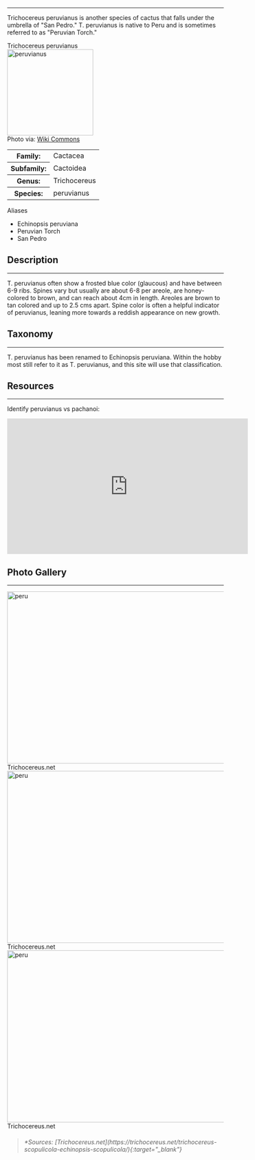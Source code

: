 <hr>

Trichocereus peruvianus is another species of cactus that falls under the umbrella of "San Pedro." T. peruvianus is native to Peru and is sometimes referred to as "Peruvian Torch."

<div class="infobox">
<div class="infobox-title">Trichocereus peruvianus</div>
<div class="infobox-image">
<img src="./peru.jpg" alt="peruvianus" width="200">

<div class="infobox-credit">
    Photo via: <a href="https://commons.wikimedia.org/wiki/File:Echinopsis_peruviana_subsp._peruviana_(santaensis).jpg" target="_blank">Wiki Commons</a>
</div>

</div>
<table class="infobox-table">
<tr>
    <th class="parameter-title">Family: </th>
    <td>Cactacea</td>
</tr>
<tr>
    <th class="parameter-title">Subfamily: </th>
    <td>Cactoidea</td>
</tr>
<tr>
    <th class="parameter-title" >Genus: </th>
    <td>Trichocereus</td>
</tr>
<tr>
    <th class="parameter-title">Species: </th>
    <td>peruvianus</td>
</tr>
</table>
<div class="infobox-title">Aliases</div>
<ul class="infobox-table">
    <li class="alias-name">Echinopsis peruviana</li>
    <li class="alias-name">Peruvian Torch</li>
    <li class="alias-name">San Pedro</li>
</ul>
</div>

## Description
---
T. peruvianus often show a frosted blue color (glaucous) and have between 6-9 ribs. Spines vary but usually are about 6-8 per areole, are honey-colored to brown, and can reach about 4cm in length. Areoles are brown to tan colored and up to 2.5 cms apart. Spine color is often a helpful indicator of peruvianus, leaning more towards a reddish appearance on new growth. 

## Taxonomy
---
T. peruvianus has been renamed to Echinopsis peruviana. Within the hobby most still refer to it as T. peruvianus, and this site will use that classification.

## Resources 
---
Identify peruvianus vs pachanoi:
<iframe width="560" height="315" src="https://www.youtube.com/embed/shQ3b2VnZvc?si=QOvqeXxz8fn_9ibA" title="YouTube video player" frameborder="0" allow="accelerometer; autoplay; clipboard-write; encrypted-media; gyroscope; picture-in-picture; web-share" allowfullscreen></iframe>

## Photo Gallery
---
<div class="gallery-container">
<div class="gallery">
  <a target="_blank" href="./peru1.jpg">
    <img src="./peru1.jpg" alt="peru" width="600" height="400">
  </a>
  <div class="desc">Trichocereus.net</div>
</div>

<div class="gallery">
  <a target="_blank" href="./peru2.jpg">
    <img src="./peru2.jpg" alt="peru" width="600" height="400">
  </a>
  <div class="desc">Trichocereus.net</div>
</div>

<div class="gallery">
  <a target="_blank" href="./peru3.jpg">
    <img src="./peru3.jpg" alt="peru" width="600" height="400">
  </a>
  <div class="desc">Trichocereus.net</div>
</div>


</div>

><h6>*Sources: [Trichocereus.net](https://trichocereus.net/trichocereus-scopulicola-echinopsis-scopulicola/){:target="_blank"}</h6>